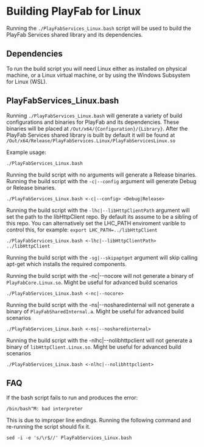 # Building PlayFab for Linux

Running the `./PlayFabServices_Linux.bash` script will be used to build the PlayFab Services shared library and its dependencies.  

## Dependencies

To run the build script you will need Linux either as installed on physical machine, or a Linux virtual machine, or by using the Windows Subsystem for Linux (WSL).

## PlayFabServices_Linux.bash

Running `./PlayFabServices_Linux.bash` will generate a variety of build configurations and binaries for PlayFab and its dependencies. These binaries will be placed at `/Out/x64/{Configuration}/{Library}`. After the PlayFab Services shared library is built by default it will be found at `/Out/x64/Release/PlayFabServices.Linux/PlayFabServicesLinux.so`

Example usage:

```
./PlayFabServices_Linux.bash
```

Running the build script with no arguments will generate a Release binaries.
Running the build script with the `-c|--config` argument will generate Debug or Release binaries.

```
./PlayFabServices_Linux.bash <-c|--config> <Debug|Release>
```

Running the build script with the `-lhc|--libHttpClientPath` argument will set the path to the libHttpClient repo.  By default its assume to be a sibling of this repo.  You can alternatively set the LHC_PATH enviroment varible to control this, for example: `export LHC_PATH=../libHttpClient`

```
./PlayFabServices_Linux.bash <-lhc|--libHttpClientPath> ../libHttpClient
```

Running the build script with the `-sg|--skipaptget` argument will skip calling apt-get which installs the required components.

Running the build script with the -nc|--nocore will not generate a binary of `PlayFabCore.Linux.so`.  Might be useful for advanced build scenarios

```
./PlayFabServices_Linux.bash <-nc|--nocore>
```

Running the build script with the -ns|--nosharedinternal will not generate a binary of `PlayFabSharedInternal.a`.  Might be useful for advanced build scenarios

```
./PlayFabServices_Linux.bash <-ns|--nosharedinternal>
```

Running the build script with the -nlhc|--nolibhttpclient will not generate a binary of `libHttpClient.Linux.so`.  Might be useful for advanced build scenarios

```
./PlayFabServices_Linux.bash <-nlhc|--nolibhttpclient>
```

## FAQ

If the bash script fails to run and produces the error:
```
/bin/bash^M: bad interpreter
```
This is due to improper line endings.  Running the following command and re-running the script should fix it.
```
sed -i -e 's/\r$//' PlayFabServices_Linux.bash
```
